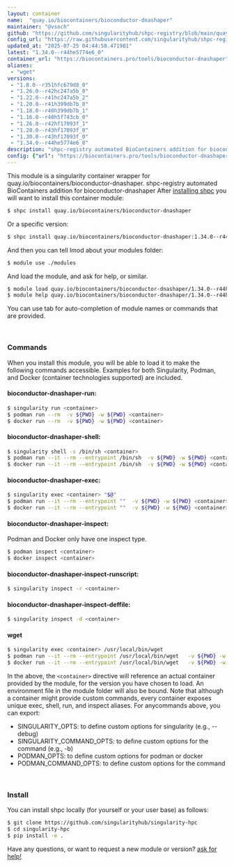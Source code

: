 ```yaml
---
layout: container
name:  "quay.io/biocontainers/bioconductor-dnashaper"
maintainer: "@vsoch"
github: "https://github.com/singularityhub/shpc-registry/blob/main/quay.io/biocontainers/bioconductor-dnashaper/container.yaml"
config_url: "https://raw.githubusercontent.com/singularityhub/shpc-registry/main/quay.io/biocontainers/bioconductor-dnashaper/container.yaml"
updated_at: "2025-07-25 04:44:58.471981"
latest: "1.34.0--r44he5774e6_0"
container_url: "https://biocontainers.pro/tools/bioconductor-dnashaper"
aliases:
 - "wget"
versions:
 - "1.8.0--r351hfc679d8_0"
 - "1.26.0--r42hc247a5b_0"
 - "1.22.0--r41hc247a5b_2"
 - "1.20.0--r41h399db7b_0"
 - "1.18.0--r40h399db7b_1"
 - "1.16.0--r40h5f743cb_0"
 - "1.26.0--r42hf17093f_1"
 - "1.28.0--r43hf17093f_0"
 - "1.30.0--r43hf17093f_0"
 - "1.34.0--r44he5774e6_0"
description: "shpc-registry automated BioContainers addition for bioconductor-dnashaper"
config: {"url": "https://biocontainers.pro/tools/bioconductor-dnashaper", "maintainer": "@vsoch", "description": "shpc-registry automated BioContainers addition for bioconductor-dnashaper", "latest": {"1.34.0--r44he5774e6_0": "sha256:519464920a215bc1dc1b9451dc351f0aebf9cace50a69720bc803bb391bc2795"}, "tags": {"1.8.0--r351hfc679d8_0": "sha256:41aa0a4b61655437b6ddf71b2bc9dfc703e03f57d4818b463095775f8c037973", "1.26.0--r42hc247a5b_0": "sha256:fc4fb4be2dd75e600b22dabaf576bf01c0e6e7130d7a97ec7b53d1f10ef7a8f1", "1.22.0--r41hc247a5b_2": "sha256:b181907c79d518a07e703c17491d41489b4919d74899da630d0f21d530829fa2", "1.20.0--r41h399db7b_0": "sha256:001f81dae9656fc4bf7571d8626eb40bdeb947284b396b5db3bc8877282f99a0", "1.18.0--r40h399db7b_1": "sha256:feb4132c0fcfa0697976807d52165faba302f052d07f82c3761d9b28c06857ff", "1.16.0--r40h5f743cb_0": "sha256:3f38cb66fb6a0a5d6a18a41c968c15be6b6c18d56dd7fdf4ec8dfc1bf3e5f7bb", "1.26.0--r42hf17093f_1": "sha256:ff76f1b7a1cacf976a9b914bc90fe361e65b1c41254c92f8f0204f7aa41a245b", "1.28.0--r43hf17093f_0": "sha256:53bc1519be67e4dc1857b5196dda4ac34db7ed752d6f43570f4b95e982fd472e", "1.30.0--r43hf17093f_0": "sha256:9d2a3f28d23f3d2176e3cd8a06f67e522f46954be853435474010217c4636fe1", "1.34.0--r44he5774e6_0": "sha256:519464920a215bc1dc1b9451dc351f0aebf9cace50a69720bc803bb391bc2795"}, "docker": "quay.io/biocontainers/bioconductor-dnashaper", "aliases": {"wget": "/usr/local/bin/wget"}}
---
```


This module is a singularity container wrapper for quay.io/biocontainers/bioconductor-dnashaper.
shpc-registry automated BioContainers addition for bioconductor-dnashaper
After [installing shpc](#install) you will want to install this container module:


```bash
$ shpc install quay.io/biocontainers/bioconductor-dnashaper
```

Or a specific version:

```bash
$ shpc install quay.io/biocontainers/bioconductor-dnashaper:1.34.0--r44he5774e6_0
```

And then you can tell lmod about your modules folder:

```bash
$ module use ./modules
```

And load the module, and ask for help, or similar.

```bash
$ module load quay.io/biocontainers/bioconductor-dnashaper/1.34.0--r44he5774e6_0
$ module help quay.io/biocontainers/bioconductor-dnashaper/1.34.0--r44he5774e6_0
```

You can use tab for auto-completion of module names or commands that are provided.

<br>

### Commands

When you install this module, you will be able to load it to make the following commands accessible.
Examples for both Singularity, Podman, and Docker (container technologies supported) are included.

#### bioconductor-dnashaper-run:

```bash
$ singularity run <container>
$ podman run --rm  -v ${PWD} -w ${PWD} <container>
$ docker run --rm  -v ${PWD} -w ${PWD} <container>
```

#### bioconductor-dnashaper-shell:

```bash
$ singularity shell -s /bin/sh <container>
$ podman run --it --rm --entrypoint /bin/sh  -v ${PWD} -w ${PWD} <container>
$ docker run --it --rm --entrypoint /bin/sh  -v ${PWD} -w ${PWD} <container>
```

#### bioconductor-dnashaper-exec:

```bash
$ singularity exec <container> "$@"
$ podman run --it --rm --entrypoint ""  -v ${PWD} -w ${PWD} <container> "$@"
$ docker run --it --rm --entrypoint ""  -v ${PWD} -w ${PWD} <container> "$@"
```

#### bioconductor-dnashaper-inspect:

Podman and Docker only have one inspect type.

```bash
$ podman inspect <container>
$ docker inspect <container>
```

#### bioconductor-dnashaper-inspect-runscript:

```bash
$ singularity inspect -r <container>
```

#### bioconductor-dnashaper-inspect-deffile:

```bash
$ singularity inspect -d <container>
```


#### wget

```bash
$ singularity exec <container> /usr/local/bin/wget
$ podman run --it --rm --entrypoint /usr/local/bin/wget   -v ${PWD} -w ${PWD} <container> -c " $@"
$ docker run --it --rm --entrypoint /usr/local/bin/wget   -v ${PWD} -w ${PWD} <container> -c " $@"
```



In the above, the `<container>` directive will reference an actual container provided
by the module, for the version you have chosen to load. An environment file in the
module folder will also be bound. Note that although a container
might provide custom commands, every container exposes unique exec, shell, run, and
inspect aliases. For anycommands above, you can export:

 - SINGULARITY_OPTS: to define custom options for singularity (e.g., --debug)
 - SINGULARITY_COMMAND_OPTS: to define custom options for the command (e.g., -b)
 - PODMAN_OPTS: to define custom options for podman or docker
 - PODMAN_COMMAND_OPTS: to define custom options for the command

<br>

### Install

You can install shpc locally (for yourself or your user base) as follows:

```bash
$ git clone https://github.com/singularityhub/singularity-hpc
$ cd singularity-hpc
$ pip install -e .
```

Have any questions, or want to request a new module or version? [ask for help!](https://github.com/singularityhub/singularity-hpc/issues)